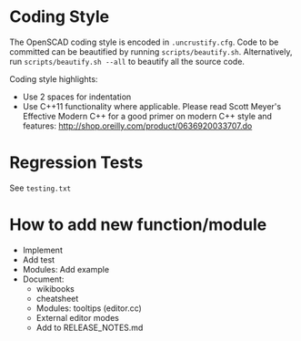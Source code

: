 # Coding Style

The OpenSCAD coding style is encoded in `.uncrustify.cfg`.
Code to be committed can be beautified by running `scripts/beautify.sh`.
Alternatively, run `scripts/beautify.sh --all` to beautify all the source code.

Coding style highlights:

* Use 2 spaces for indentation
* Use C++11 functionality where applicable. Please read Scott Meyer's Effective Modern C++ for a good primer on modern C++ style and features: http://shop.oreilly.com/product/0636920033707.do

# Regression Tests

See `testing.txt`

# How to add new function/module

* Implement
* Add test
* Modules: Add example
* Document:
   * wikibooks
   * cheatsheet
   * Modules: tooltips (editor.cc)
   * External editor modes
   * Add to RELEASE_NOTES.md
